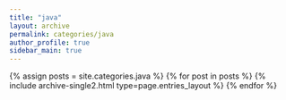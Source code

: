 ```yaml
---
title: "java"
layout: archive
permalink: categories/java
author_profile: true
sidebar_main: true
---
```


{% assign posts = site.categories.java %}
{% for post in posts %} {% include archive-single2.html type=page.entries_layout %} {% endfor %}
